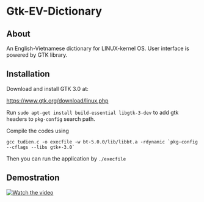 # Gtk-EV-Dictionary
## About
An English-Vietnamese dictionary for LINUX-kernel OS.
User interface is powered by GTK library.
## Installation

Download and install GTK 3.0 at:

https://www.gtk.org/download/linux.php 

Run `sudo apt-get install build-essential libgtk-3-dev` to add gtk headers to `pkg-config` search path.

Compile the codes using
```
gcc tudien.c -o execfile -w bt-5.0.0/lib/libbt.a -rdynamic `pkg-config --cflags --libs gtk+-3.0`
```

Then you can run the application by `./execfile`

## Demostration

[![Watch the video](https://img.youtube.com/vi/7Z3-SUrP3Ds/maxresdefault.jpg)](https://youtu.be/7Z3-SUrP3Ds)

